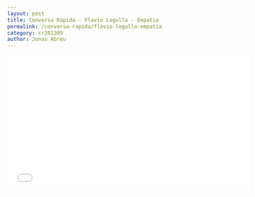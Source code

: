 ```yaml
---
layout: post
title: Conversa Rápida - Flavio Logullo - Empatia
permalink: /conversa-rapida/flavio-logullo-empatia
category: cr201309
author: Jonas Abreu
---
```


<iframe width="560" height="315" src="//www.youtube.com/embed/ihBG_8oirtM" frameborder="0" allowfullscreen></iframe>
